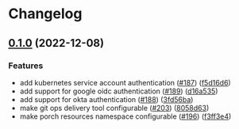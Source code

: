 # Changelog

## [0.1.0](https://github.com/GoogleContainerTools/kpt-backstage-plugins/compare/backstage-plugin-cad-backend-v0.0.0...backstage-plugin-cad-backend-v0.1.0) (2022-12-08)


### Features

* add kubernetes service account authentication ([#187](https://github.com/GoogleContainerTools/kpt-backstage-plugins/issues/187)) ([f5d16d6](https://github.com/GoogleContainerTools/kpt-backstage-plugins/commit/f5d16d6f28bd4d5b3fd4e4d961e59b1eedc8aeb9))
* add support for google oidc authentication ([#189](https://github.com/GoogleContainerTools/kpt-backstage-plugins/issues/189)) ([d16a535](https://github.com/GoogleContainerTools/kpt-backstage-plugins/commit/d16a535e3463befc907a1407048c837ead8ad1c4))
* add support for okta authentication ([#188](https://github.com/GoogleContainerTools/kpt-backstage-plugins/issues/188)) ([3fd56ba](https://github.com/GoogleContainerTools/kpt-backstage-plugins/commit/3fd56ba81e8464c3ef842e141fd528c86a8a4d87))
* make git ops delivery tool configurable ([#203](https://github.com/GoogleContainerTools/kpt-backstage-plugins/issues/203)) ([8058d63](https://github.com/GoogleContainerTools/kpt-backstage-plugins/commit/8058d63877648d800d93f6f0ee796b986bfe1374))
* make porch resources namespace configurable ([#196](https://github.com/GoogleContainerTools/kpt-backstage-plugins/issues/196)) ([f3ff3e4](https://github.com/GoogleContainerTools/kpt-backstage-plugins/commit/f3ff3e42a0f24cda882d3b8e22f973607869bef5))
